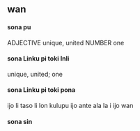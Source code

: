 ## wan

#### sona pu

ADJECTIVE unique, united
NUMBER one

#### sona Linku pi toki Inli

unique, united; one

#### sona Linku pi toki pona

ijo li taso li lon kulupu ijo ante ala la i ijo wan

#### sona sin

